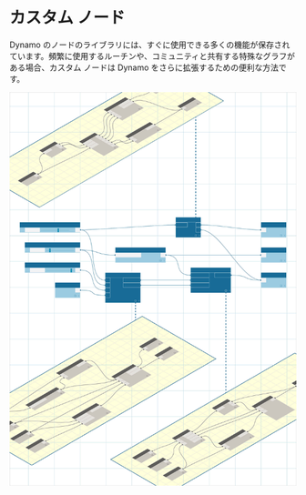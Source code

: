 

# カスタム ノード

Dynamo のノードのライブラリには、すぐに使用できる多くの機能が保存されています。頻繁に使用するルーチンや、コミュニティと共有する特殊なグラフがある場合、カスタム ノードは Dynamo をさらに拡張するための便利な方法です。

![画像](images/9/customNodes_cover01.jpg)

